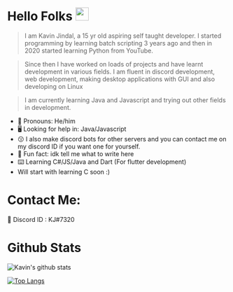 # Hello Folks <img src="https://raw.githubusercontent.com/MartinHeinz/MartinHeinz/master/wave.gif" width="30px">

> I am Kavin Jindal,  a 15 yr old aspiring self taught developer. I started programming by learning batch scripting 3 years ago and then in 2020 started learning Python from YouTube.

> Since then I have worked on loads of projects and have learnt development in various fields. I am fluent in discord development, web development, making desktop applications with GUI and also developing on Linux 

> I am currently learning Java and Javascript and trying out other fields in development.

* 🤗 Pronouns: He/him
* 🖥️ Looking for help in: Java/Javascript
* 😗 I also make discord bots for other servers and you can contact me on my discord ID if you want one for yourself.
* 🤖 Fun fact: idk tell me what to write here
* ⌨️ Learning C#/JS/Java and Dart (For flutter development)
* Will start with learning C soon :)


# Contact Me:
:speech_balloon: Discord ID : KJ#7320

# Github Stats
![Kavin's github stats](https://github-readme-stats.vercel.app/api?username=kavin-jindal&show_icons=true&theme=radical)

[![Top Langs](https://github-readme-stats.vercel.app/api/top-langs/?username=kavin-jindal&layout=compact)](https://github.com/anuraghazra/github-readme-stats)



